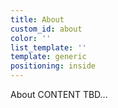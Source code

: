 ```yaml
---
title: About
custom_id: about
color: ''
list_template: ''
template: generic
positioning: inside
---
```


About CONTENT TBD...
